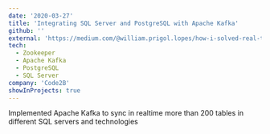```yaml
---
date: '2020-03-27'
title: 'Integrating SQL Server and PostgreSQL with Apache Kafka'
github: ''
external: 'https://medium.com/@william.prigol.lopes/how-i-solved-real-time-sync-between-sql-server-and-postgresql-with-apache-kafka-3ce6b0b75c'
tech:
  - Zookeeper
  - Apache Kafka
  - PostgreSQL
  - SQL Server
company: 'Code2B'
showInProjects: true
---
```


Implemented Apache Kafka to sync in realtime more than 200 tables in different SQL servers and technologies
